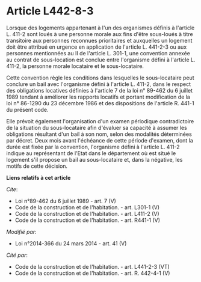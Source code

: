 # Article L442-8-3

Lorsque des logements appartenant à l'un des organismes définis à l'article L. 411-2 sont loués à une personne morale aux
fins d'être sous-loués à titre transitoire aux personnes reconnues prioritaires et auxquelles un logement doit être attribué
en urgence en application de l'article L. 441-2-3 ou aux personnes mentionnées au II de l'article L. 301-1, une convention
annexée au contrat de sous-location est conclue entre l'organisme défini à l'article L. 411-2, la personne morale locataire
et le sous-locataire. 

Cette convention règle les conditions dans lesquelles le sous-locataire peut conclure un bail avec l'organisme défini à
l'article L. 411-2, dans le respect des obligations locatives définies à l'article 7 de la loi n° 89-462 du 6 juillet 1989
tendant à améliorer les rapports locatifs et portant modification de la loi n° 86-1290 du 23 décembre 1986 et des
dispositions de l'article R. 441-1 du présent code. 

Elle prévoit également l'organisation d'un examen périodique contradictoire de la situation du sous-locataire afin d'évaluer
sa capacité à assumer les obligations résultant d'un bail à son nom, selon des modalités déterminées par décret. Deux mois
avant l'échéance de cette période d'examen, dont la durée est fixée par la convention, l'organisme défini à l'article L.
411-2 indique au représentant de l'Etat dans le département où est situé le logement s'il propose un bail au sous-locataire
et, dans la négative, les motifs de cette décision.

**Liens relatifs à cet article**

_Cite_:

  - Loi n°89-462 du 6 juillet 1989 - art. 7 (V)
  - Code de la construction et de l'habitation. - art. L301-1 (V)
  - Code de la construction et de l'habitation. - art. L411-2 (V)
  - Code de la construction et de l'habitation. - art. R441-1 (V)

_Modifié par_:

  - Loi n°2014-366 du 24 mars 2014 - art. 41 (V)

_Cité par_:

  - Code de la construction et de l'habitation. - art. L441-2-3 (VT)
  - Code de la construction et de l'habitation. - art. R. 442-4-1 (V)

